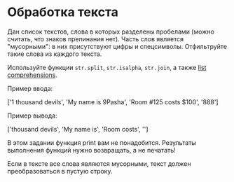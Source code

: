 # Обработка текста #

Дан список текстов, слова в которых разделены пробелами (можно считать, что знаков препинания нет). Часть слов является "мусорными": в них присутствуют цифры и спецсимволы. Отфильтруйте такие слова из каждого текста.

Используйте функции `str.split`, `str.isalpha`, `str.join`, а также [list comprehensions](https://docs.python.org/3/tutorial/datastructures.html#list-comprehensions "list comprehensions").

Пример ввода:

['1 thousand devils', 'My name is 9Pasha', 'Room #125 costs $100', '888']

Пример вывода: 

['thousand devils', 'My name is', 'Room costs', '']

В этом задании функция print вам не понадобится. Результаты выполнения функций нужно возвращать, а не печатать!

Если в тексте все слова являются мусорными, текст должен преобразоваться в пустую строку.
